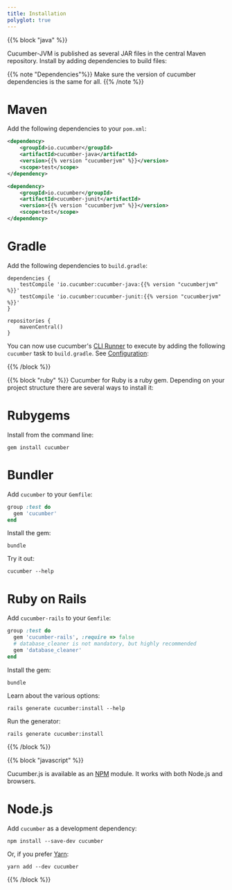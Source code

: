 ```yaml
---
title: Installation
polyglot: true
---
```


{{% block "java" %}}

Cucumber-JVM is published as several JAR files in the central Maven repository. Install by adding dependencies to build files:

{{% note "Dependencies"%}}
Make sure the version of cucumber dependencies is the same for all.
{{% /note %}}

# Maven

Add the following dependencies to your `pom.xml`:

```xml
<dependency>
    <groupId>io.cucumber</groupId>
    <artifactId>cucumber-java</artifactId>
    <version>{{% version "cucumberjvm" %}}</version>
    <scope>test</scope>
</dependency>

<dependency>
    <groupId>io.cucumber</groupId>
    <artifactId>cucumber-junit</artifactId>
    <version>{{% version "cucumberjvm" %}}</version>
    <scope>test</scope>
</dependency>
```

# Gradle

Add the following dependencies to `build.gradle`:

```
dependencies {
    testCompile 'io.cucumber:cucumber-java:{{% version "cucumberjvm" %}}'
    testCompile 'io.cucumber:cucumber-junit:{{% version "cucumberjvm" %}}'
}

repositories {
    mavenCentral()
}
```

You can now use cucumber's [CLI Runner](/configuration/#configuration) to execute by adding the following `cucumber` task to `build.gradle`. See [Configuration](/configuration):

{{% /block %}}

{{% block "ruby" %}}
Cucumber for Ruby is a ruby gem. Depending on your project structure there are
several ways to install it:

# Rubygems

Install from the command line:

```shell
gem install cucumber
```

# Bundler

Add `cucumber` to your `Gemfile`:

```ruby
group :test do
  gem 'cucumber'
end
```

Install the gem:

```shell
bundle
```

Try it out:

```shell
cucumber --help
```

# Ruby on Rails

Add `cucumber-rails` to your `Gemfile`:

```ruby
group :test do
  gem 'cucumber-rails', :require => false
  # database_cleaner is not mandatory, but highly recommended
  gem 'database_cleaner'
end
```

Install the gem:

```shell
bundle
```

Learn about the various options:

```shell
rails generate cucumber:install --help
```

Run the generator:

```shell
rails generate cucumber:install
```
{{% /block %}}

{{% block "javascript" %}}

Cucumber.js is available as an [NPM](https://www.npmjs.com) module. It works
with both Node.js and browsers.

# Node.js

Add `cucumber` as a development dependency:

```shell
npm install --save-dev cucumber
```

Or, if you prefer [Yarn](https://yarnpkg.com/en/):

```shell
yarn add --dev cucumber
```

{{% /block %}}
